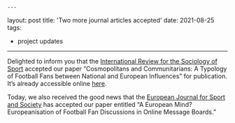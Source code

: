 	---
layout: post
title: 'Two more journal articles accepted'	
date: 2021-08-25
tags:
  - project updates
---

Delighted to inform you that the [International Review for the Sociology of Sport](https://journals.sagepub.com/home/irs) accepted our paper “Cosmopolitans and Communitarians: A Typology of Football Fans between National and European Influences” for publication. It’s already accessible online [here](https://journals.sagepub.com/doi/full/10.1177/10126902211028147).
 
Today, we also received the good news that the [European Journal for Sport and Society](https://www.tandfonline.com/toc/ress20/current) has accepted our paper entitled “A European Mind? Europeanisation of Football Fan Discussions in Online Message Boards.”
